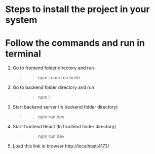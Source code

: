 # Steps to install the project in your system

# Follow the commands and run in terminal

1. Go to frontend folder directory and run
    >> npm i
    >> npm run build
2. Go to backend folder directory and run
    >> npm i
3. Start backend server (In backend folder directory)
    >> npm run dev
4. Start frontend React (In frontend folder directory)
    >> npm run dev
5. Load this link in browser
    http://localhost:4173/